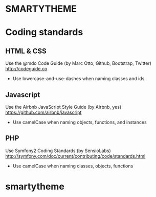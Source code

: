 SMARTYTHEME
=============================

# Coding standards
## HTML & CSS
Use the @mdo Code Guide (by Marc Otto, Github, Bootstrap, Twitter) 
http://codeguide.co

- Use lowercase-and-use-dashes when naming classes and ids

## Javascript
Use the Airbnb JavaScript Style Guide (by Airbnb, yes)
https://github.com/airbnb/javascript

- Use camelCase when naming objects, functions, and instances


## PHP
Use Symfony2 Coding Standards (by SensioLabs)
http://symfony.com/doc/current/contributing/code/standards.html

- Use camelCase when naming classes, objects, functions
# smartytheme
